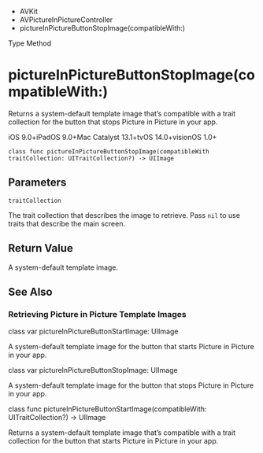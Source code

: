 

- AVKit
- AVPictureInPictureController
-  pictureInPictureButtonStopImage(compatibleWith:) 

Type Method

# pictureInPictureButtonStopImage(compatibleWith:)

Returns a system-default template image that’s compatible with a trait collection for the button that stops Picture in Picture in your app.

iOS 9.0+iPadOS 9.0+Mac Catalyst 13.1+tvOS 14.0+visionOS 1.0+

``` source
class func pictureInPictureButtonStopImage(compatibleWith traitCollection: UITraitCollection?) -> UIImage
```

## Parameters 

`traitCollection`  

The trait collection that describes the image to retrieve. Pass `nil` to use traits that describe the main screen.

## Return Value

A system-default template image.

## See Also

### Retrieving Picture in Picture Template Images

class var pictureInPictureButtonStartImage: UIImage

A system-default template image for the button that starts Picture in Picture in your app.

class var pictureInPictureButtonStopImage: UIImage

A system-default template image for the button that stops Picture in Picture in your app.

class func pictureInPictureButtonStartImage(compatibleWith: UITraitCollection?) -> UIImage

Returns a system-default template image that’s compatible with a trait collection for the button that starts Picture in Picture in your app.

